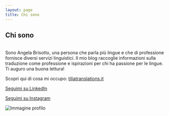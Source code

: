 ```yaml
---
layout: page
title: Chi sono
---
```

## Chi sono

<br>
Sono Angela Brisotto, una persona che parla più lingue e che di professione fornisce diversi servizi linguistici. Il mio blog raccoglie informazioni sulla traduzione come professione e ispirazioni per chi ha passione per le lingue. Ti auguro una buona lettura!

Scopri qui di cosa mi occupo: <a href="https://www.tiliatranslations.it/">tiliatranslations.it</a>

<a href="https://www.linkedin.com/in/angela-brisotto/">Seguimi su LinkedIn</a>

<a href="https://www.instagram.com/tiliatranslationsangela/">Seguimi su Instagram</a>

![Immagine profilo](https://user-images.githubusercontent.com/87431141/151979554-fae8560e-dbaa-4439-a4f8-ca20d3a849be.png)

